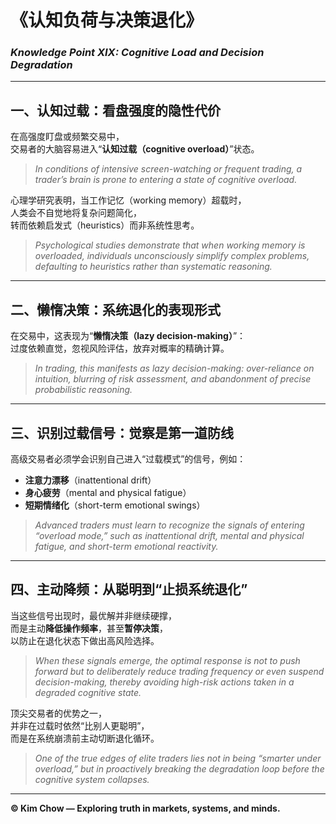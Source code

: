 # 《认知负荷与决策退化》  
### *Knowledge Point XIX: Cognitive Load and Decision Degradation*

---

## 一、认知过载：看盘强度的隐性代价  
在高强度盯盘或频繁交易中，  
交易者的大脑容易进入“**认知过载（cognitive overload）**”状态。  

> *In conditions of intensive screen-watching or frequent trading, a trader’s brain is prone to entering a state of cognitive overload.*

心理学研究表明，当工作记忆（working memory）超载时，  
人类会不自觉地将复杂问题简化，  
转而依赖启发式（heuristics）而非系统性思考。  

> *Psychological studies demonstrate that when working memory is overloaded, individuals unconsciously simplify complex problems, defaulting to heuristics rather than systematic reasoning.*

---

## 二、懒惰决策：系统退化的表现形式  
在交易中，这表现为“**懒惰决策（lazy decision-making）**”：  
过度依赖直觉，忽视风险评估，放弃对概率的精确计算。  

> *In trading, this manifests as lazy decision-making: over-reliance on intuition, blurring of risk assessment, and abandonment of precise probabilistic reasoning.*

---

## 三、识别过载信号：觉察是第一道防线  
高级交易者必须学会识别自己进入“过载模式”的信号，例如：  
- **注意力漂移**（inattentional drift）  
- **身心疲劳**（mental and physical fatigue）  
- **短期情绪化**（short-term emotional swings）  

> *Advanced traders must learn to recognize the signals of entering “overload mode,” such as inattentional drift, mental and physical fatigue, and short-term emotional reactivity.*

---

## 四、主动降频：从聪明到“止损系统退化”  
当这些信号出现时，最优解并非继续硬撑，  
而是主动**降低操作频率**，甚至**暂停决策**，  
以防止在退化状态下做出高风险选择。  

> *When these signals emerge, the optimal response is not to push forward but to deliberately reduce trading frequency or even suspend decision-making, thereby avoiding high-risk actions taken in a degraded cognitive state.*

顶尖交易者的优势之一，  
并非在过载时依然“比别人更聪明”，  
而是在系统崩溃前主动切断退化循环。  

> *One of the true edges of elite traders lies not in being “smarter under overload,” but in proactively breaking the degradation loop before the cognitive system collapses.*

---

**© Kim Chow — Exploring truth in markets, systems, and minds.**

